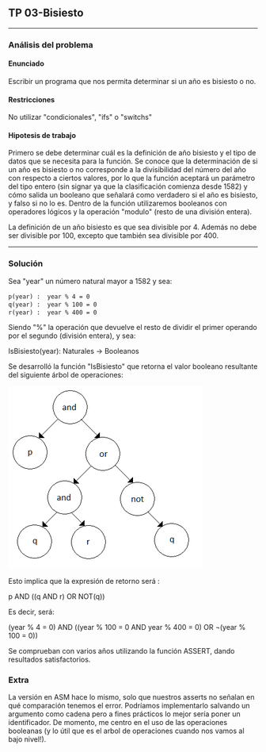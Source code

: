## TP 03-Bisiesto

---

### Análisis del problema

#### Enunciado
 Escribir un programa que nos permita determinar si un año es bisiesto o no.

#### Restricciones
No utilizar "condicionales", "ifs" o "switchs"

#### Hipotesis de trabajo

Primero se debe determinar cuál es la definición de año bisiesto y el tipo de datos que se necesita para la función. Se conoce que la determinación de si un año es bisiesto o no corresponde a la divisibilidad del número del año con respecto a ciertos valores, por lo que la función aceptará un parámetro del tipo entero (sin signar ya que la clasificación comienza desde 1582) y cómo salida un booleano que señalará como verdadero si el año es bisiesto, y falso si no lo es. Dentro de la función utilizaremos booleanos con operadores lógicos y la operación "modulo" (resto de una división entera).

La definición de un año bisiesto es que sea divisible por 4. Además no debe ser divisible por 100, excepto que también sea divisible por 400.

---
### Solución

Sea "year" un número natural mayor a 1582 y sea:
    
    p(year) :  year % 4 = 0
    q(year) :  year % 100 = 0
    r(year) :  year % 400 = 0
    
Siendo "%" la operación que devuelve el resto de dividir el primer operando por el segundo (división entera), y sea:

IsBisiesto(year): Naturales -> Booleanos  

Se desarrolló la función "IsBisiesto" que retorna el valor booleano resultante del siguiente árbol de operaciones:


![Arbol](https://github.com/Ferig83/AED/blob/master/03-Bisiesto/tp3ayed.png)


Esto implica que la expresión de retorno será :

  p AND ((q AND r) OR NOT(q))
  
  Es decir, será:
  
  (year % 4 = 0) AND ((year % 100 = 0 AND year % 400 = 0) OR ¬(year % 100 = 0))
  
  Se comprueban con varios años utilizando la función ASSERT, dando resultados satisfactorios.  


### Extra

La versión en ASM hace lo mismo, solo que nuestros asserts no señalan en qué comparación tenemos el error. 
Podríamos implementarlo salvando un argumento como cadena pero a fines prácticos lo mejor sería poner un identificador.
De momento, me centro en el uso de las operaciones booleanas (y lo útil que es el arbol de operaciones cuando
nos vamos al bajo nivel!).


